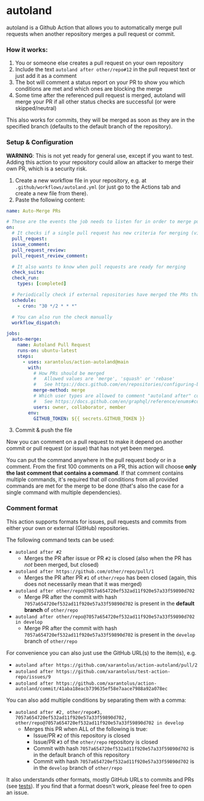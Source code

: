 # autoland
autoland is a Github Action that allows you to automatically merge pull requests when another repository merges a pull request or commit.

### How it works:
1. You or someone else creates a pull request on your own repository
2. Include the text `autoland after other/repo#12` in the pull request text or just add it as a comment
3. The bot will comment a status report on your PR to show you which conditions are met and which ones are blocking the merge
4. Some time after the referenced pull request is merged, autoland will merge your PR if all other status checks are successful (or were skipped/neutral)

This also works for commits, they will be merged as soon as they are in the specified branch (defaults to the default branch of the repository).

### Setup & Configuration
**WARNING**: This is not yet ready for general use, except if you want to test. Adding this action to your repository could allow an attacker to merge their own PR, which is a security risk.

1. Create a new workflow file in your repository, e.g. at `.github/workflows/autoland.yml` (or just go to the Actions tab and create a new file from there).
2. Paste the following content:
```yml
name: Auto-Merge PRs

# These are the events the job needs to listen for in order to merge pull requests
on:
  # It checks if a single pull request has new criteria for merging (via "autoland after ..." comments)
  pull_request:
  issue_comment:
  pull_request_review:
  pull_request_review_comment:

  # It also wants to know when pull requests are ready for merging
  check_suite:
  check_run:
    types: [completed]

  # Periodically check if external repositories have merged the PRs that ours depend on
  schedule:
    - cron: "30 */2 * * *"

  # You can also run the check manually
  workflow_dispatch:

jobs:
  auto-merge:
    name: Autoland Pull Request
    runs-on: ubuntu-latest
    steps:
      - uses: xarantolus/action-autoland@main
        with:
          # How PRs should be merged
          #   Allowed values are 'merge', 'squash' or 'rebase'
          #   See https://docs.github.com/en/repositories/configuring-branches-and-merges-in-your-repository/configuring-pull-request-merges/about-merge-methods-on-github
          merge-method: merge 
          # Which user types are allowed to comment "autoland after" comments (other users are ignored), separated by comma
          #   See https://docs.github.com/en/graphql/reference/enums#commentauthorassociation
          users: owner, collaborator, member
        env:
          GITHUB_TOKEN: ${{ secrets.GITHUB_TOKEN }}
```

3. Commit & push the file

Now you can comment on a pull request to make it depend on another commit or pull request (or issue) that has not yet been merged.

You can put the command anywhere in the pull request body or in a comment. From the first 100 comments on a PR, this action will choose **only the last comment that contains a command**. If that comment contains multiple commands, it's required that *all* conditions from all provided commands are met for the merge to be done (that's also the case for a single command with multiple dependencies).

### Comment format
This action supports formats for issues, pull requests and commits from either your own or external (GitHub) repositories.

The following command texts can be used:
* `autoland after #2`
  * Merges the PR after issue or PR `#2` is closed (also when the PR has *not* been merged, but closed)
* `autoland after https://github.com/other/repo/pull/1`
  * Merges the PR after PR `#1` of `other/repo` has been closed (again, this does not necessarily mean that it was merged)
* `autoland after other/repo@7057a654720ef532ad11f920e57a33f59890d702`
  * Merge PR after the commit with hash `7057a654720ef532ad11f920e57a33f59890d702` is present in the **default branch** of `other/repo`
* `autoland after other/repo@7057a654720ef532ad11f920e57a33f59890d702 in develop`
  * Merge PR after the commit with hash `7057a654720ef532ad11f920e57a33f59890d702` is present in the `develop` branch of `other/repo`

For convenience you can also just use the GitHub URL(s) to the item(s), e.g.
* `autoland after https://github.com/xarantolus/action-autoland/pull/2`
* `autoland after https://github.com/xarantolus/test-action-repo/issues/9`
* `autoland after https://github.com/xarantolus/action-autoland/commit/41aba18eacb739635ef58e7aace7988a92a078ec`

You can also add multiple conditions by separating them with a comma:
* `autoland after #2, other/repo#3, 7057a654720ef532ad11f920e57a33f59890d702, other/repo@7057a654720ef532ad11f920e57a33f59890d702 in develop`
  * Merges this PR when ALL of the following is true:
    * Issue/PR `#2` of this repository is closed
    * Issue/PR `#3` of the `other/repo` repository is closed
    * Commit with hash `7057a654720ef532ad11f920e57a33f59890d702` is in the default branch of this repository
    * Commit with hash `7057a654720ef532ad11f920e57a33f59890d702` is in the `develop` branch of `other/repo`

It also understands other formats, mostly GitHub URLs to commits and PRs (see [tests](__test__/comments.test.ts)). If you find that a format doesn't work, please feel free to open an issue.
